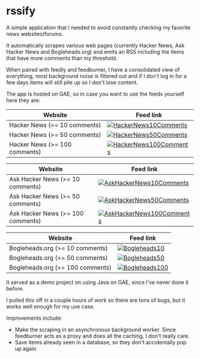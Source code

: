 rssify
=============================

A simple application that I needed to avoid constantly checking my favorite news websites/forums.

It automatically scrapes various web pages (currently Hacker News, Ask Hacker News and Bogleheads.org) and emits an RSS including the items that have more comments than my threshold.

When paired with feedly and feedburner, I have a consolidated view of everything, most background noise is filtered out and if I don't log in for a few days items will still pile up so I don't lose content.

The app is hosted on GAE, so in case you want to use the feeds yourself here they are:

Website | Feed link
---- | ---- 
Hacker News (>= 10 comments) | [![HackerNews10Comments](http://feeds.feedburner.com/~fc/HackerNews10Comments?bg=99CCFF&amp;fg=444444&amp;anim=0)](http://feeds.feedburner.com/HackerNews10Comments)
Hacker News (>= 50 comments) | [![HackerNews50Comments](http://feeds.feedburner.com/~fc/HackerNews50Comments?bg=99CCFF&amp;fg=444444&amp;anim=0)](http://feeds.feedburner.com/HackerNews50Comments)
Hacker News (>= 100 comments) | [![HackerNews100Comments](http://feeds.feedburner.com/~fc/HackerNews100Comments?bg=99CCFF&amp;fg=444444&amp;anim=0)](http://feeds.feedburner.com/HackerNews100Comments)

Website | Feed link
---- | ---- 
Ask Hacker News (>= 10 comments) | [![AskHackerNews10Comments](http://feeds.feedburner.com/~fc/AskHackerNews10Comments?bg=99CCFF&amp;fg=444444&amp;anim=0)](http://feeds.feedburner.com/AskHackerNews10Comments)
Ask Hacker News (>= 50 comments) | [![AskHackerNews50Comments](http://feeds.feedburner.com/~fc/AskHackerNews50Comments?bg=99CCFF&amp;fg=444444&amp;anim=0)](http://feeds.feedburner.com/AskHackerNews50Comments)
Ask Hacker News (>= 100 comments) | [![AskHackerNews100Comments](http://feeds.feedburner.com/~fc/AskHackerNews100Comments?bg=99CCFF&amp;fg=444444&amp;anim=0)](http://feeds.feedburner.com/AskHackerNews100Comments)

Website | Feed link
---- | ---- 
Bogleheads.org (>= 10 comments) | [![Bogleheads10](http://feeds.feedburner.com/~fc/Bogleheads10?bg=99CCFF&amp;fg=444444&amp;anim=0)](http://feeds.feedburner.com/Bogleheads10)
Bogleheads.org (>= 50 comments) | [![Bogleheads50](http://feeds.feedburner.com/~fc/Bogleheads50?bg=99CCFF&amp;fg=444444&amp;anim=0)](http://feeds.feedburner.com/Bogleheads50)
Bogleheads.org (>= 100 comments) | [![Bogleheads100](http://feeds.feedburner.com/~fc/Bogleheads100?bg=99CCFF&amp;fg=444444&amp;anim=0)](http://feeds.feedburner.com/Bogleheads100)

It served as a demo project on using Java on GAE, since I've never done it before.

I pulled this off in a couple hours of work so there are tons of bugs, but it works well enough for my use case.

Improvements include:

- Make the scraping in an asynchronous background worker. Since feedburner acts as a proxy and does all the caching, I don't really care.
- Save items already seen in a database, so they don't accidentally pop up again

